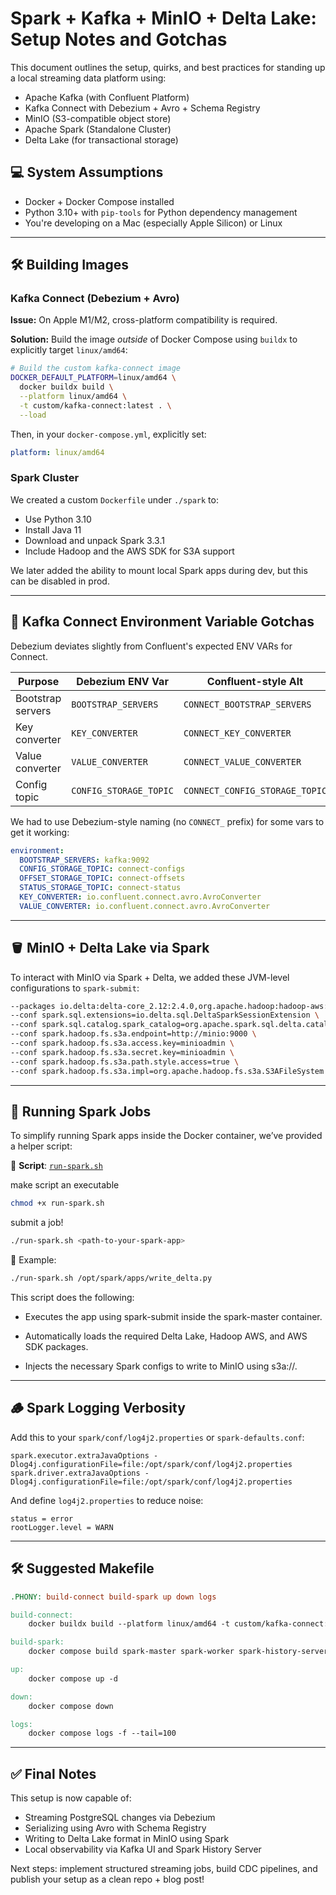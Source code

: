 # Spark + Kafka + MinIO + Delta Lake: Setup Notes and Gotchas

This document outlines the setup, quirks, and best practices for standing up a local streaming data platform using:

- Apache Kafka (with Confluent Platform)
- Kafka Connect with Debezium + Avro + Schema Registry
- MinIO (S3-compatible object store)
- Apache Spark (Standalone Cluster)
- Delta Lake (for transactional storage)

## 💻 System Assumptions
- Docker + Docker Compose installed
- Python 3.10+ with `pip-tools` for Python dependency management
- You're developing on a Mac (especially Apple Silicon) or Linux

---

## 🛠️ Building Images

### Kafka Connect (Debezium + Avro)
**Issue:** On Apple M1/M2, cross-platform compatibility is required.

**Solution:** Build the image _outside_ of Docker Compose using `buildx` to explicitly target `linux/amd64`:

```bash
# Build the custom kafka-connect image
DOCKER_DEFAULT_PLATFORM=linux/amd64 \
  docker buildx build \
  --platform linux/amd64 \
  -t custom/kafka-connect:latest . \
  --load
```

Then, in your `docker-compose.yml`, explicitly set:
```yaml
platform: linux/amd64
```

### Spark Cluster
We created a custom `Dockerfile` under `./spark` to:
- Use Python 3.10
- Install Java 11
- Download and unpack Spark 3.3.1
- Include Hadoop and the AWS SDK for S3A support

We later added the ability to mount local Spark apps during dev, but this can be disabled in prod.

---

## 🧩 Kafka Connect Environment Variable Gotchas

Debezium deviates slightly from Confluent's expected ENV VARs for Connect.

| Purpose | Debezium ENV Var | Confluent-style Alt |
|--------|------------------|---------------------|
| Bootstrap servers | `BOOTSTRAP_SERVERS` | `CONNECT_BOOTSTRAP_SERVERS` |
| Key converter | `KEY_CONVERTER` | `CONNECT_KEY_CONVERTER` |
| Value converter | `VALUE_CONVERTER` | `CONNECT_VALUE_CONVERTER` |
| Config topic | `CONFIG_STORAGE_TOPIC` | `CONNECT_CONFIG_STORAGE_TOPIC` |

We had to use Debezium-style naming (no `CONNECT_` prefix) for some vars to get it working:

```yaml
environment:
  BOOTSTRAP_SERVERS: kafka:9092
  CONFIG_STORAGE_TOPIC: connect-configs
  OFFSET_STORAGE_TOPIC: connect-offsets
  STATUS_STORAGE_TOPIC: connect-status
  KEY_CONVERTER: io.confluent.connect.avro.AvroConverter
  VALUE_CONVERTER: io.confluent.connect.avro.AvroConverter
```

---

## 🪣 MinIO + Delta Lake via Spark

To interact with MinIO via Spark + Delta, we added these JVM-level configurations to `spark-submit`:

```bash
--packages io.delta:delta-core_2.12:2.4.0,org.apache.hadoop:hadoop-aws:3.3.1,com.amazonaws:aws-java-sdk-bundle:1.11.1026 \
--conf spark.sql.extensions=io.delta.sql.DeltaSparkSessionExtension \
--conf spark.sql.catalog.spark_catalog=org.apache.spark.sql.delta.catalog.DeltaCatalog \
--conf spark.hadoop.fs.s3a.endpoint=http://minio:9000 \
--conf spark.hadoop.fs.s3a.access.key=minioadmin \
--conf spark.hadoop.fs.s3a.secret.key=minioadmin \
--conf spark.hadoop.fs.s3a.path.style.access=true \
--conf spark.hadoop.fs.s3a.impl=org.apache.hadoop.fs.s3a.S3AFileSystem
```

---

## 🚀 Running Spark Jobs

To simplify running Spark apps inside the Docker container, we’ve provided a helper script:

📄 **Script**: [`run-spark.sh`](./run-spark.sh)

make script an executable

```bash
chmod +x run-spark.sh 
```

submit a job!
```bash
./run-spark.sh <path-to-your-spark-app>
```

🔧 Example:
```bash
./run-spark.sh /opt/spark/apps/write_delta.py
```

This script does the following:

- Executes the app using spark-submit inside the spark-master container.

- Automatically loads the required Delta Lake, Hadoop AWS, and AWS SDK packages.

- Injects the necessary Spark configs to write to MinIO using s3a://.


---

## 🪵 Spark Logging Verbosity

Add this to your `spark/conf/log4j2.properties` or `spark-defaults.conf`:

```properties
spark.executor.extraJavaOptions -Dlog4j.configurationFile=file:/opt/spark/conf/log4j2.properties
spark.driver.extraJavaOptions -Dlog4j.configurationFile=file:/opt/spark/conf/log4j2.properties
```

And define `log4j2.properties` to reduce noise:
```properties
status = error
rootLogger.level = WARN
```

---

## 🛠️ Suggested Makefile
```makefile
.PHONY: build-connect build-spark up down logs

build-connect:
	docker buildx build --platform linux/amd64 -t custom/kafka-connect:latest . --load

build-spark:
	docker compose build spark-master spark-worker spark-history-server

up:
	docker compose up -d

down:
	docker compose down

logs:
	docker compose logs -f --tail=100
```

---

## ✅ Final Notes

This setup is now capable of:
- Streaming PostgreSQL changes via Debezium
- Serializing using Avro with Schema Registry
- Writing to Delta Lake format in MinIO using Spark
- Local observability via Kafka UI and Spark History Server

Next steps: implement structured streaming jobs, build CDC pipelines, and publish your setup as a clean repo + blog post!

